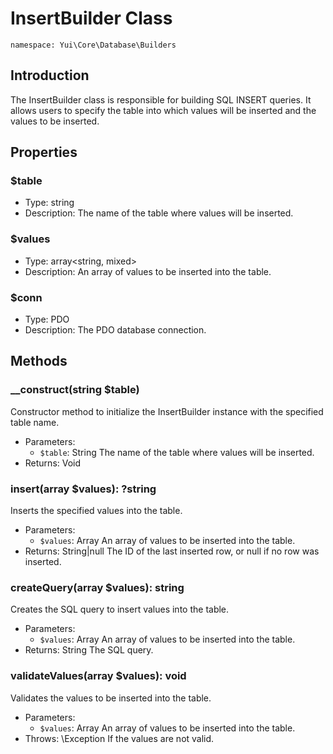 # InsertBuilder Class

`namespace: Yui\Core\Database\Builders`

## Introduction
The InsertBuilder class is responsible for building SQL INSERT queries. It allows users to specify the table into which values will be inserted and the values to be inserted.

## Properties

### $table
- Type: string
- Description: The name of the table where values will be inserted.

### $values
- Type: array<string, mixed>
- Description: An array of values to be inserted into the table.

### $conn
- Type: PDO
- Description: The PDO database connection.

## Methods

### __construct(string $table)
Constructor method to initialize the InsertBuilder instance with the specified table name.
- Parameters:
  - `$table`: String The name of the table where values will be inserted.
- Returns: Void

### insert(array $values): ?string
Inserts the specified values into the table.
- Parameters:
  - `$values`: Array An array of values to be inserted into the table.
- Returns: String|null The ID of the last inserted row, or null if no row was inserted.

### createQuery(array $values): string
Creates the SQL query to insert values into the table.
- Parameters:
  - `$values`: Array An array of values to be inserted into the table.
- Returns: String The SQL query.

### validateValues(array $values): void
Validates the values to be inserted into the table.
- Parameters:
  - `$values`: Array An array of values to be inserted into the table.
- Throws: \Exception If the values are not valid.
